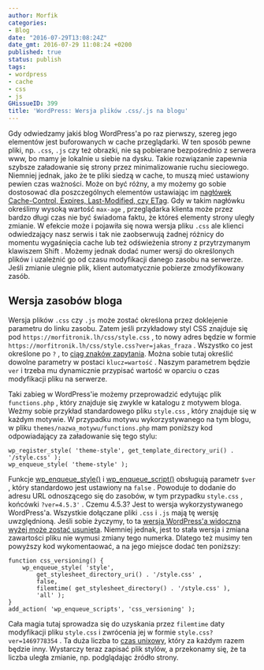 ```yaml
---
author: Morfik
categories:
- Blog
date: "2016-07-29T13:08:24Z"
date_gmt: 2016-07-29 11:08:24 +0200
published: true
status: publish
tags:
- wordpress
- cache
- css
- js
GHissueID: 399
title: 'WordPress: Wersja plików .css/.js na blogu'
---
```


Gdy odwiedzamy jakiś blog WordPress'a po raz pierwszy, szereg jego elementów jest buforowanych w
cache przeglądarki. W ten sposób pewne pliki, np. `.css`, `.js` czy też obrazki, nie są pobierane
bezpośrednio z serwera www, bo mamy je lokalnie u siebie na dysku. Takie rozwiązanie zapewnia
szybsze załadowanie się strony przez minimalizowanie ruchu sieciowego. Niemniej jednak, jako że te
pliki siedzą w cache, to muszą mieć ustawiony pewien czas ważności. Może on być różny, a my możemy
go sobie dostosować dla poszczególnych elementów ustawiając im [nagłówek Cache-Control, Expires,
Last-Modified, czy
ETag](/post/cache-control-last-modified-etag-i-expires-w-apache2/). Gdy w takim
nagłówku określimy wysoką wartość `max-age` , przeglądarka klienta może przez bardzo długi czas nie
być świadoma faktu, że któreś elementy strony uległy zmianie. W efekcie może i pojawiła się nowa
wersja pliku `.css` ale klienci odwiedzający nasz serwis i tak nie zaobserwują żadnej różnicy do
momentu wygaśnięcia cache lub też odświeżenia strony z przytrzymanym klawiszem Shift . Możemy jednak
dodać numer wersji do określonych plików i uzależnić go od czasu modyfikacji danego zasobu na
serwerze. Jeśli zmianie ulegnie plik, klient automatycznie pobierze zmodyfikowany zasób.

<!--more-->
## Wersja zasobów bloga

Wersja plików `.css` czy `.js` może zostać określona przez doklejenie parametru do linku zasobu.
Zatem jeśli przykładowy styl CSS znajduje się pod `https://morfitronik.lh/css/style.css` , to nowy
adres będzie w formie `https://morfitronik.lh/css/style.css?ver=jakas_fraza` . Wszystko co jest
określone po `?` , to [ciąg znaków zapytania](https://en.wikipedia.org/wiki/Query_string). Można
sobie tutaj określić dowolne parametry w postaci `klucz=wartość` . Naszym parametrem będzie `ver` i
trzeba mu dynamicznie przypisać wartość w oparciu o czas modyfikacji pliku na serwerze.

Taki zabieg w WordPress'ie możemy przeprowadzić edytując plik `functions.php` , który znajduje się
zwykle w katalogu z motywem bloga. Weźmy sobie przykład standardowego pliku `style.css` , który
znajduje się w każdym motywie. W przypadku motywu wykorzystywanego na tym blogu, w pliku
`themes/nazwa_motywu/functions.php` mam poniższy kod odpowiadający za załadowanie się tego stylu:

    wp_register_style( 'theme-style', get_template_directory_uri() . '/style.css' );
    wp_enqueue_style( 'theme-style' );

Funkcje
[wp\_enqueue\_style()](https://developer.wordpress.org/reference/functions/wp_enqueue_style/) i
[wp\_enqueue\_script()](https://developer.wordpress.org/reference/functions/wp_enqueue_script/)
obsługują parametr `$ver` , który standardowo jest ustawiony na `false` . Powoduje to dodanie do
adresu URL odnoszącego się do zasobów, w tym przypadku `style.css` , końcówki `?ver=4.5.3'` . Czemu
4.5.3? Jest to wersja wykorzystywanego WordPress'a. Wszystkie dołączane pliki `.css` i `.js` mają tę
wersję uwzględnioną. Jeśli sobie życzymy, to ta [wersja WordPress'a widoczna wyżej może zostać
usunięta](/post/wordpress-wersja-obecna-w-kodzie-zrodlowym/). Niemniej jednak,
jest to stała wersja i zmiana zawartości pliku nie wymusi zmiany tego numerka. Dlatego też musimy
ten powyższy kod wykomentaować, a na jego miejsce dodać ten poniższy:

    function css_versioning() {
        wp_enqueue_style( 'style',
            get_stylesheet_directory_uri() . '/style.css' ,
            false,
            filemtime( get_stylesheet_directory() . '/style.css' ),
            'all' );
    }
    add_action( 'wp_enqueue_scripts', 'css_versioning' );

Cała magia tutaj sprowadza się do uzyskania przez `filemtime` daty modyfikacji pliku `style.css` i
zwrócenia jej w formie `style.css?ver=1469778354` . Ta duża liczba to [czas
unixowy](https://pl.wikipedia.org/wiki/Czas_uniksowy), który za każdym razem będzie inny. Wystarczy
teraz zapisać plik stylów, a przekonamy się, że ta liczba uległa zmianie, np. podglądając źródło
strony.
